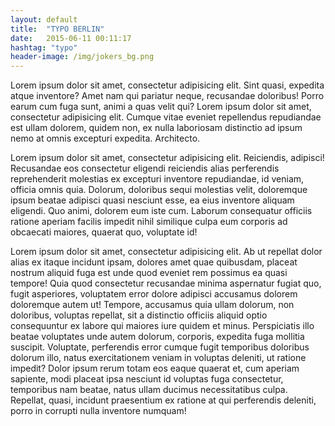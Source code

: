 ```yaml
---
layout: default
title:  "TYPO BERLIN"
date:   2015-06-11 00:11:17
hashtag: "typo"
header-image: /img/jokers_bg.png
---
```

Lorem ipsum dolor sit amet, consectetur adipisicing elit. Sint quasi, expedita atque inventore? Amet nam qui pariatur neque, recusandae doloribus! Porro earum cum fuga sunt, animi a quas velit qui? Lorem ipsum dolor sit amet, consectetur adipisicing elit. Cumque vitae eveniet repellendus repudiandae est ullam dolorem, quidem non, ex nulla laboriosam distinctio ad ipsum nemo at omnis excepturi expedita. Architecto. 

Lorem ipsum dolor sit amet, consectetur adipisicing elit. Reiciendis, adipisci! Recusandae eos consectetur eligendi reiciendis alias perferendis reprehenderit molestias ex excepturi inventore repudiandae, id veniam, officia omnis quia. Dolorum, doloribus sequi molestias velit, doloremque ipsum beatae adipisci quasi nesciunt esse, ea eius inventore aliquam eligendi. Quo animi, dolorem eum iste cum. Laborum consequatur officiis ratione aperiam facilis impedit nihil similique culpa eum corporis ad obcaecati maiores, quaerat quo, voluptate id!

Lorem ipsum dolor sit amet, consectetur adipisicing elit. Ab ut repellat dolor alias ex itaque incidunt ipsam, dolores amet quae quibusdam, placeat nostrum aliquid fuga est unde quod eveniet rem possimus ea quasi tempore! Quia quod consectetur recusandae minima aspernatur fugiat quo, fugit asperiores, voluptatem error dolore adipisci accusamus dolorem doloremque autem ut! Tempore, accusamus quia ullam dolorum, non doloribus, voluptas repellat, sit a distinctio officiis aliquid optio consequuntur ex labore qui maiores iure quidem et minus. Perspiciatis illo beatae voluptates unde autem dolorum, corporis, expedita fuga mollitia suscipit. Voluptate, perferendis error cumque fugit temporibus doloribus dolorum illo, natus exercitationem veniam in voluptas deleniti, ut ratione impedit? Dolor ipsum rerum totam eos eaque quaerat et, cum aperiam sapiente, modi placeat ipsa nesciunt id voluptas fuga consectetur, temporibus nam beatae, natus ullam ducimus necessitatibus culpa. Repellat, quasi, incidunt praesentium ex ratione at qui perferendis deleniti, porro in corrupti nulla inventore numquam!